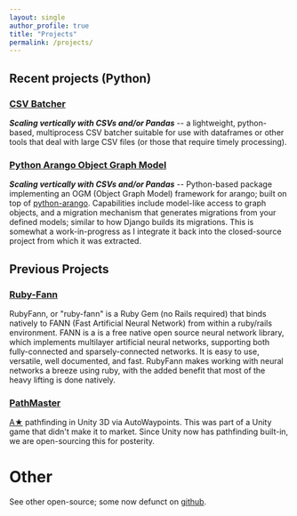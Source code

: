 ```yaml
---
layout: single
author_profile: true
title: "Projects"
permalink: /projects/
---
```


## Recent projects (Python)
### [CSV Batcher](https://github.com/tangledpath/csv-batcher)
**_Scaling vertically with CSVs and/or Pandas_** -- a lightweight, python-based, multiprocess CSV batcher suitable for use with dataframes or other tools that deal with large CSV files (or those that require timely processing).

### [Python Arango Object Graph Model](https://github.com/tangledpath/python-arango-ogm)
**_Scaling vertically with CSVs and/or Pandas_** -- Python-based package implementing an OGM (Object Graph Model) framework for arango; built on top of [python-arango]([url](https://github.com/arangodb/python-arango/)).  Capabilities include model-like access to graph objects, and a migration mechanism that generates migrations from your defined models; similar to how Django builds its migrations. This is somewhat a work-in-progress as I integrate it back into the closed-source project from which it was extracted.

## Previous Projects
### [Ruby-Fann](https://github.com/tangledpath/ruby-fann)
RubyFann, or "ruby-fann" is a Ruby Gem (no Rails required) that binds natively to FANN (Fast Artificial Neural Network) from within a ruby/rails environment. FANN is a is a free native open source neural network library, which implements multilayer artificial neural networks, supporting both fully-connected and sparsely-connected networks. It is easy to use, versatile, well documented, and fast. RubyFann makes working with neural networks a breeze using ruby, with the added benefit that most of the heavy lifting is done natively.

### [PathMaster](https://github.com/tangledpath/pathmaster)
[A★](https://en.wikipedia.org/wiki/A*_search_algorithm) pathfinding in Unity 3D via AutoWaypoints. This was part of a Unity game that didn't make it to market. Since Unity now has pathfinding built-in, we are open-sourcing this for posterity.

# Other
See other open-source; some now defunct on [github](https://github.com/tangledpath).